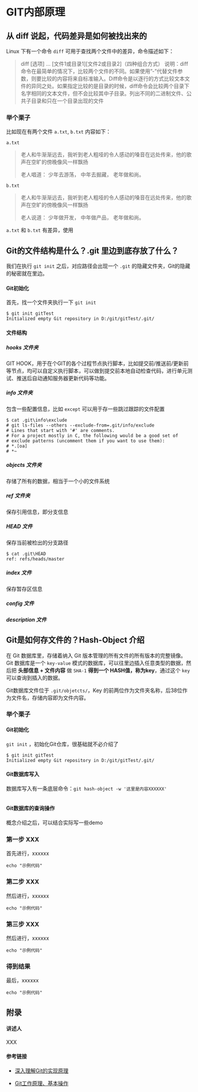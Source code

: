 # GIT内部原理

## 从 diff 说起，代码差异是如何被找出来的

Linux 下有一个命令 `diff` 可用于查找两个文件中的差异，命令描述如下：

> diff [选项] … [文件1或目录1][文件2或目录2]（四种组合方式）
> 说明：diff命令在最简单的情况下，比较两个文件的不同。如果使用”-”代替文件参数，则要比较的内容将来自标准输入。Diff命令是以逐行的方式比较文本文件的异同之处。如果指定比较的是目录的时候，diff命令会比较两个目录下名字相同的文本文件，但不会比较其中子目录。列出不同的二进制文件、公共子目录和只在一个目录出现的文件

### 举个栗子

比如现在有两个文件 `a.txt`, `b.txt` 内容如下：

`a.txt`

> 老人和牛渐渐远去，我听到老人粗哑的令人感动的嗓音在远处传来，他的歌声在空旷的傍晚像风一样飘扬
>
> 老人唱道：
> 少年去游荡，
> 中年去掘藏，
> 老年做和尚。

`b.txt`

> 老人和牛渐渐远去，我听到老人粗哑的令人感动的嗓音在远处传来，他的歌声在空旷的傍晚像风一样飘扬
>
> 老人说道：
> 少年做开发，
> 中年做产品，
> 老年做和尚。

`a.txt` 和 `b.txt` 有差异，使用 

## Git的文件结构是什么？.git 里边到底存放了什么？

我们在执行 `git init` 之后，对应路径会出现一个 `.git` 的隐藏文件夹，Git的隐藏的秘密就在里边。

#### Git初始化

首先，找一个文件夹执行一下 `git init`

```shell
$ git init gitTest
Initialized empty Git repository in D:/git/gitTest/.git/
```

#### 文件结构

##### hooks 文件夹

GIT HOOK，用于在个GIT的各个过程节点执行脚本，比如提交前/推送前/更新前等节点，均可以自定义执行脚本，可以做到提交前本地自动检查代码，进行单元测试、推送后自动通知服务器更新代码等功能。

##### info 文件夹

包含一些配置信息，比如 `except` 可以用于存一些跳过跟踪的文件配置

```shell
$ cat .git\info\exclude
# git ls-files --others --exclude-from=.git/info/exclude
# Lines that start with '#' are comments.
# For a project mostly in C, the following would be a good set of
# exclude patterns (uncomment them if you want to use them):
# *.[oa]
# *~
```

##### objects 文件夹

存储了所有的数据，相当于一个小的文件系统

##### ref 文件夹

保存引用信息，即分支信息

##### HEAD 文件

保存当前被检出的分支路径

```shell
$ cat .git\HEAD
ref: refs/heads/master
```

##### index 文件

保存暂存区信息

##### config 文件

##### description 文件

## Git是如何存文件的？Hash-Object 介绍

在 Git 数据库里，存储着纳入 Git 版本管理的所有文件的所有版本的完整镜像。Git 数据库是一个 `key-value` 模式的数据库，可以往里边插入任意类型的数据，然后把 **头部信息 + 文件内容** 做 `SHA-1` **得到一个 HASH值，称为key**，通过这个 `key` 可以查询到插入的数据。

Git数据库文件位于 `.git/objetcts/`，Key 的前两位作为文件夹名称，后38位作为文件名，存储内容即为文件内容。

### 举个栗子

#### Git初始化

`git init` ，初始化Git仓库，很基础就不必介绍了

```shell
$ git init gitTest
Initialized empty Git repository in D:/git/gitTest/.git/
```

#### Git数据库写入

数据库写入有一条底层命令：`git hash-object -w '这里是内容XXXXXX'`

```shell

```

#### Git数据库的查询操作





概念介绍之后，可以结合实际写一些demo

### 第一步 XXX

首先进行，xxxxxx

```shell
echo "示例代码"
```

### 第二步 XXX

然后进行，xxxxxx

```shell
echo "示例代码"
```

### 第三步 XXX

然后进行，xxxxxx

```shell
echo "示例代码"
```

### 得到结果

最后，xxxxxx

```shell
echo "示例代码"
```

## 附录

#### 讲述人

XXX

#### 参考链接

- [深入理解Git的实现原理](https://www.cnblogs.com/mamingqian/p/9711975.html)

- [Git工作原理、基本操作](https://www.jianshu.com/p/f23f1af55708)